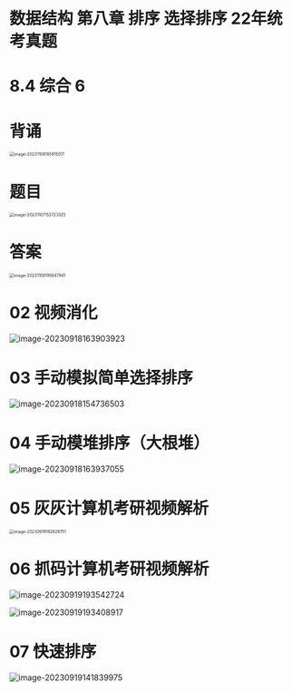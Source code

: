 # 数据结构 第八章 排序 选择排序 22年统考真题 



# 8.4 综合 6





# 背诵

<img src="https://cvp.oss-cn-shanghai.aliyuncs.com/picgo/202311081859657.png" alt="image-20231108185915017" style="zoom:50%;" />



# 题目

<img src="https://cvp.oss-cn-shanghai.aliyuncs.com/picgo/202311071537412.png" alt="image-20231107153723325" style="zoom:50%;" />



# 答案

<img src="https://cvp.oss-cn-shanghai.aliyuncs.com/picgo/202311081956238.png" alt="image-20231108195647941" style="zoom:50%;" />



# 02 视频消化

![image-20230918163903923](https://cvp.oss-cn-shanghai.aliyuncs.com/picgo/202309181639220.png)



# 03 手动模拟简单选择排序

![image-20230918154736503](https://cvp.oss-cn-shanghai.aliyuncs.com/picgo/202309181547053.png)



# 04 手动模堆排序（大根堆）

![image-20230918163937055](https://cvp.oss-cn-shanghai.aliyuncs.com/picgo/202309181639470.png)



# 05 灰灰计算机考研视频解析

<img src="https://cvp.oss-cn-shanghai.aliyuncs.com/picgo/202309191928909.png" alt="image-20230919192828751" style="zoom:50%;" />



# 06 抓码计算机考研视频解析

![image-20230919193542724](https://cvp.oss-cn-shanghai.aliyuncs.com/picgo/202309191935095.png)

![image-20230919193408917](https://cvp.oss-cn-shanghai.aliyuncs.com/picgo/202309191934326.png)

# 07 快速排序

![image-20230919141839975](https://cvp.oss-cn-shanghai.aliyuncs.com/picgo/202309191418818.png)
